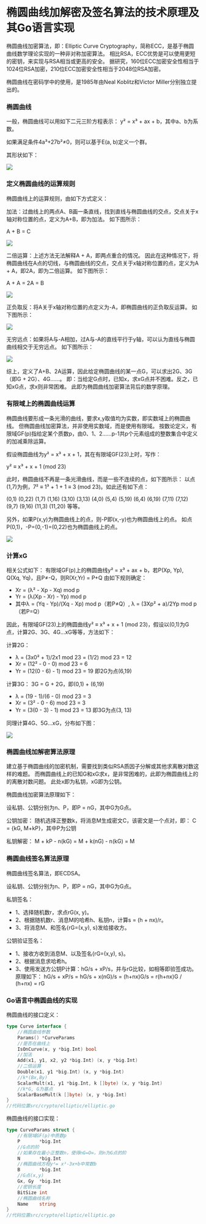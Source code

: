 # 椭圆曲线加解密及签名算法的技术原理及其Go语言实现

椭圆曲线加密算法，即：Elliptic Curve Cryptography，简称ECC，是基于椭圆曲线数学理论实现的一种非对称加密算法。
相比RSA，ECC优势是可以使用更短的密钥，来实现与RSA相当或更高的安全。
据研究，160位ECC加密安全性相当于1024位RSA加密，210位ECC加密安全性相当于2048位RSA加密。

椭圆曲线在密码学中的使用，是1985年由Neal Koblitz和Victor Miller分别独立提出的。

### 椭圆曲线

一般，椭圆曲线可以用如下二元三阶方程表示：
y² = x³ + ax + b，其中a、b为系数。

如果满足条件4a³+27b²≠0，则可以基于E(a, b)定义一个群。

其形状如下：

![](ecc.png)

### 定义椭圆曲线的运算规则

椭圆曲线上的运算规则，由如下方式定义：

加法：过曲线上的两点A、B画一条直线，找到直线与椭圆曲线的交点，交点关于x轴对称位置的点，定义为A+B，即为加法。
如下图所示：

A + B = C

![](add.png)

二倍运算：上述方法无法解释A + A，即两点重合的情况。
因此在这种情况下，将椭圆曲线在A点的切线，与椭圆曲线的交点，交点关于x轴对称位置的点，定义为A + A，即2A，即为二倍运算。
如下图所示：

A + A = 2A = B

![](2a.png)

正负取反：将A关于x轴对称位置的点定义为-A，即椭圆曲线的正负取反运算。
如下图所示：

![](negative.png)

无穷远点：如果将A与-A相加，过A与-A的直线平行于y轴，可以认为直线与椭圆曲线相交于无穷远点。
如下图所示：

![](infinity.png)

综上，定义了A+B、2A运算，因此给定椭圆曲线的某一点G，可以求出2G、3G（即G + 2G）、4G......。
即：当给定G点时，已知x，求xG点并不困难。反之，已知xG点，求x则非常困难。
此即为椭圆曲线加密算法背后的数学原理。

### 有限域上的椭圆曲线运算

椭圆曲线要形成一条光滑的曲线，要求x,y取值均为实数，即实数域上的椭圆曲线。
但椭圆曲线加密算法，并非使用实数域，而是使用有限域。
按数论定义，有限域GF(p)指给定某个质数p，由0、1、2......p-1共p个元素组成的整数集合中定义的加减乘除运算。

假设椭圆曲线为y² = x³ + x + 1，其在有限域GF(23)上时，写作：

y² ≡ x³ + x + 1 (mod 23)

此时，椭圆曲线不再是一条光滑曲线，而是一些不连续的点，如下图所示：
以点(1,7)为例，7² ≡ 1³ + 1 + 1 ≡ 3 (mod 23)。如此还有如下点：

(0,1) (0,22)
(1,7) (1,16)
(3,10) (3,13)
(4,0)
(5,4) (5,19)
(6,4) (6,19)
(7,11) (7,12)
(9,7) (9,16)
(11,3) (11,20)
等等。

另外，如果P(x,y)为椭圆曲线上的点，则-P即(x,-y)也为椭圆曲线上的点。
如点P(0,1)，-P=(0,-1)=(0,22)也为椭圆曲线上的点。

![](dot.png)

### 计算xG

相关公式如下：
有限域GF(p)上的椭圆曲线y² = x³ + ax + b，若P(Xp, Yp), Q(Xq, Yq)，且P≠-Q，则R(Xr,Yr) = P+Q 由如下规则确定：
* Xr = (λ² - Xp - Xq) mod p
* Yr = (λ(Xp - Xr) - Yp) mod p
* 其中λ = (Yq - Yp)/(Xq - Xp) mod p（若P≠Q）, λ = (3Xp² + a)/2Yp mod p（若P=Q）

因此，有限域GF(23)上的椭圆曲线y² ≡ x³ + x + 1 (mod 23)，假设以(0,1)为G点，计算2G、3G、4G...xG等等，方法如下：

计算2G：
* λ = (3x0² + 1)/2x1 mod 23 = (1/2) mod 23 = 12
* Xr = (12² - 0 - 0) mod 23 = 6
* Yr = (12(0 - 6) - 1) mod 23 = 19
即2G为点(6,19)

计算3G：
3G = G + 2G，即(0,1) + (6,19)
* λ = (19 - 1)/(6 - 0) mod 23 = 3
* Xr = (3² - 0 - 6) mod 23 = 3
* Yr = (3(0 - 3) - 1) mod 23 = 13
即3G为点(3, 13)

同理计算4G、5G...xG，分布如下图：

![](xG.png)

### 椭圆曲线加解密算法原理

建立基于椭圆曲线的加密机制，需要找到类似RSA质因子分解或其他求离散对数这样的难题。
而椭圆曲线上的已知G和xG求x，是非常困难的，此即为椭圆曲线上的的离散对数问题。
此处x即为私钥，xG即为公钥。

椭圆曲线加密算法原理如下：

设私钥、公钥分别为n、P，即P = nG，其中G为G点。

公钥加密：
随机选择正整数k，将消息M生成密文C，该密文是一个点对，即：
C = {kG, M+kP}，其中P为公钥

私钥解密：
M + kP - n(kG) = M + k(nG) - n(kG) = M

### 椭圆曲线签名算法原理

椭圆曲线签名算法，即ECDSA。

设私钥、公钥分别为n、P，即P = nG，其中G为G点。

私钥签名：
* 1、选择随机数r，求点rG(x, y)。
* 2、根据随机数r、消息M的哈希h、私钥n，计算s = (h + nx)/r。
* 3、将消息M、和签名{rG=(x,y), s}发给接收方。

公钥验证签名：
* 1、接收方收到消息M、以及签名{rG=(x,y), s}。
* 2、根据消息求哈希h。
* 3、使用发送方公钥P计算：hG/s + xP/s，并与rG比较，如相等即验签成功。
原理如下：
hG/s + xP/s = hG/s + x(nG)/s = (h+nx)G/s
= r(h+nx)G / (h+nx) = rG

### Go语言中椭圆曲线的实现

椭圆曲线的接口定义：

```go
type Curve interface {
	//椭圆曲线参数
	Params() *CurveParams
	//是否在曲线上
	IsOnCurve(x, y *big.Int) bool
	//加法
	Add(x1, y1, x2, y2 *big.Int) (x, y *big.Int)
	//二倍运算
	Double(x1, y1 *big.Int) (x, y *big.Int)
	//k*(Bx,By)
	ScalarMult(x1, y1 *big.Int, k []byte) (x, y *big.Int)
	//k*G, G为基点
	ScalarBaseMult(k []byte) (x, y *big.Int)
}
//代码位置src/crypto/elliptic/elliptic.go
```

椭圆曲线的接口实现：

```go
type CurveParams struct {
	//有限域GF(p)中质数p
	P       *big.Int
	//G点的阶
	//如果存在最小正整数n，使得nG=O∞，则n为G点的阶
	N       *big.Int
	//椭圆曲线方程y²= x³-3x+b中常数b
	B       *big.Int
	//G点(x,y)
	Gx, Gy  *big.Int
	//密钥长度
	BitSize int
	//椭圆曲线名称
	Name    string
}
//代码位置src/crypto/elliptic/elliptic.go
```










